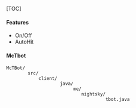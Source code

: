 [TOC]

#### Features

- On/Off
- AutoHit

#### McTbot

    McTBot/
			src/
				client/
						java/
							 me/
							    nightsky/
								         tbot.java
